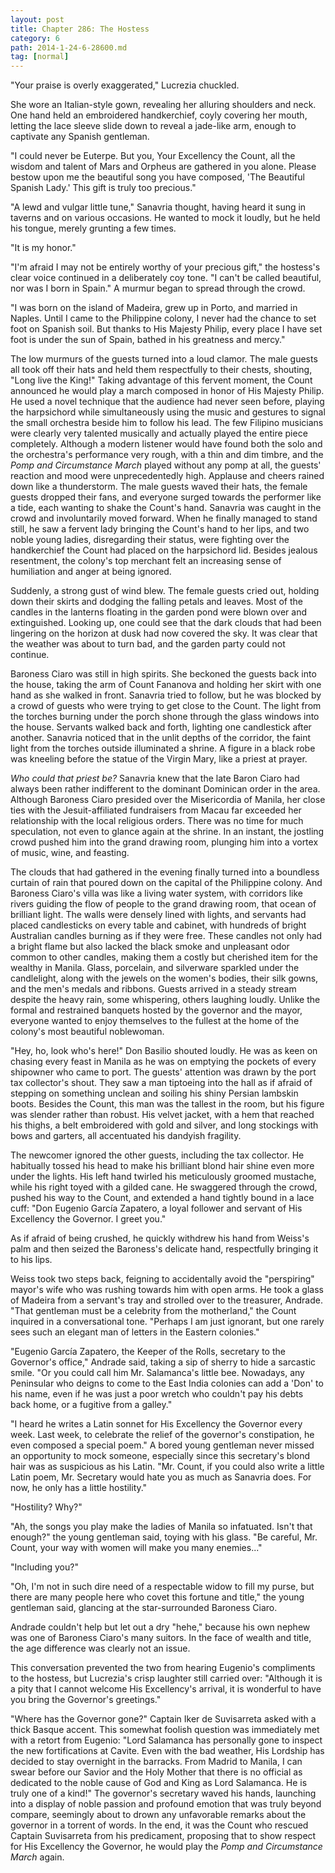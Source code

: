 ```yaml
---
layout: post
title: Chapter 286: The Hostess
category: 6
path: 2014-1-24-6-28600.md
tag: [normal]
---
```


"Your praise is overly exaggerated," Lucrezia chuckled.

She wore an Italian-style gown, revealing her alluring shoulders and neck. One hand held an embroidered handkerchief, coyly covering her mouth, letting the lace sleeve slide down to reveal a jade-like arm, enough to captivate any Spanish gentleman.

"I could never be Euterpe. But you, Your Excellency the Count, all the wisdom and talent of Mars and Orpheus are gathered in you alone. Please bestow upon me the beautiful song you have composed, 'The Beautiful Spanish Lady.' This gift is truly too precious."

"A lewd and vulgar little tune," Sanavria thought, having heard it sung in taverns and on various occasions. He wanted to mock it loudly, but he held his tongue, merely grunting a few times.

"It is my honor."

"I'm afraid I may not be entirely worthy of your precious gift," the hostess's clear voice continued in a deliberately coy tone. "I can't be called beautiful, nor was I born in Spain." A murmur began to spread through the crowd.

"I was born on the island of Madeira, grew up in Porto, and married in Naples. Until I came to the Philippine colony, I never had the chance to set foot on Spanish soil. But thanks to His Majesty Philip, every place I have set foot is under the sun of Spain, bathed in his greatness and mercy."

The low murmurs of the guests turned into a loud clamor. The male guests all took off their hats and held them respectfully to their chests, shouting, "Long live the King!" Taking advantage of this fervent moment, the Count announced he would play a march composed in honor of His Majesty Philip. He used a novel technique that the audience had never seen before, playing the harpsichord while simultaneously using the music and gestures to signal the small orchestra beside him to follow his lead. The few Filipino musicians were clearly very talented musically and actually played the entire piece completely. Although a modern listener would have found both the solo and the orchestra's performance very rough, with a thin and dim timbre, and the *Pomp and Circumstance March* played without any pomp at all, the guests' reaction and mood were unprecedentedly high. Applause and cheers rained down like a thunderstorm. The male guests waved their hats, the female guests dropped their fans, and everyone surged towards the performer like a tide, each wanting to shake the Count's hand. Sanavria was caught in the crowd and involuntarily moved forward. When he finally managed to stand still, he saw a fervent lady bringing the Count's hand to her lips, and two noble young ladies, disregarding their status, were fighting over the handkerchief the Count had placed on the harpsichord lid. Besides jealous resentment, the colony's top merchant felt an increasing sense of humiliation and anger at being ignored.

Suddenly, a strong gust of wind blew. The female guests cried out, holding down their skirts and dodging the falling petals and leaves. Most of the candles in the lanterns floating in the garden pond were blown over and extinguished. Looking up, one could see that the dark clouds that had been lingering on the horizon at dusk had now covered the sky. It was clear that the weather was about to turn bad, and the garden party could not continue.

Baroness Ciaro was still in high spirits. She beckoned the guests back into the house, taking the arm of Count Fananova and holding her skirt with one hand as she walked in front. Sanavria tried to follow, but he was blocked by a crowd of guests who were trying to get close to the Count. The light from the torches burning under the porch shone through the glass windows into the house. Servants walked back and forth, lighting one candlestick after another. Sanavria noticed that in the unlit depths of the corridor, the faint light from the torches outside illuminated a shrine. A figure in a black robe was kneeling before the statue of the Virgin Mary, like a priest at prayer.

*Who could that priest be?* Sanavria knew that the late Baron Ciaro had always been rather indifferent to the dominant Dominican order in the area. Although Baroness Ciaro presided over the Misericordia of Manila, her close ties with the Jesuit-affiliated fundraisers from Macau far exceeded her relationship with the local religious orders. There was no time for much speculation, not even to glance again at the shrine. In an instant, the jostling crowd pushed him into the grand drawing room, plunging him into a vortex of music, wine, and feasting.

The clouds that had gathered in the evening finally turned into a boundless curtain of rain that poured down on the capital of the Philippine colony. And Baroness Ciaro's villa was like a living water system, with corridors like rivers guiding the flow of people to the grand drawing room, that ocean of brilliant light. The walls were densely lined with lights, and servants had placed candlesticks on every table and cabinet, with hundreds of bright Australian candles burning as if they were free. These candles not only had a bright flame but also lacked the black smoke and unpleasant odor common to other candles, making them a costly but cherished item for the wealthy in Manila. Glass, porcelain, and silverware sparkled under the candlelight, along with the jewels on the women's bodies, their silk gowns, and the men's medals and ribbons. Guests arrived in a steady stream despite the heavy rain, some whispering, others laughing loudly. Unlike the formal and restrained banquets hosted by the governor and the mayor, everyone wanted to enjoy themselves to the fullest at the home of the colony's most beautiful noblewoman.

"Hey, ho, look who's here!" Don Basilio shouted loudly. He was as keen on chasing every feast in Manila as he was on emptying the pockets of every shipowner who came to port. The guests' attention was drawn by the port tax collector's shout. They saw a man tiptoeing into the hall as if afraid of stepping on something unclean and soiling his shiny Persian lambskin boots. Besides the Count, this man was the tallest in the room, but his figure was slender rather than robust. His velvet jacket, with a hem that reached his thighs, a belt embroidered with gold and silver, and long stockings with bows and garters, all accentuated his dandyish fragility.

The newcomer ignored the other guests, including the tax collector. He habitually tossed his head to make his brilliant blond hair shine even more under the lights. His left hand twirled his meticulously groomed mustache, while his right toyed with a gilded cane. He swaggered through the crowd, pushed his way to the Count, and extended a hand tightly bound in a lace cuff: "Don Eugenio García Zapatero, a loyal follower and servant of His Excellency the Governor. I greet you."

As if afraid of being crushed, he quickly withdrew his hand from Weiss's palm and then seized the Baroness's delicate hand, respectfully bringing it to his lips.

Weiss took two steps back, feigning to accidentally avoid the "perspiring" mayor's wife who was rushing towards him with open arms. He took a glass of Madeira from a servant's tray and strolled over to the treasurer, Andrade. "That gentleman must be a celebrity from the motherland," the Count inquired in a conversational tone. "Perhaps I am just ignorant, but one rarely sees such an elegant man of letters in the Eastern colonies."

"Eugenio García Zapatero, the Keeper of the Rolls, secretary to the Governor's office," Andrade said, taking a sip of sherry to hide a sarcastic smile. "Or you could call him Mr. Salamanca's little bee. Nowadays, any Peninsular who deigns to come to the East India colonies can add a 'Don' to his name, even if he was just a poor wretch who couldn't pay his debts back home, or a fugitive from a galley."

"I heard he writes a Latin sonnet for His Excellency the Governor every week. Last week, to celebrate the relief of the governor's constipation, he even composed a special poem." A bored young gentleman never missed an opportunity to mock someone, especially since this secretary's blond hair was as suspicious as his Latin. "Mr. Count, if you could also write a little Latin poem, Mr. Secretary would hate you as much as Sanavria does. For now, he only has a little hostility."

"Hostility? Why?"

"Ah, the songs you play make the ladies of Manila so infatuated. Isn't that enough?" the young gentleman said, toying with his glass. "Be careful, Mr. Count, your way with women will make you many enemies..."

"Including you?"

"Oh, I'm not in such dire need of a respectable widow to fill my purse, but there are many people here who covet this fortune and title," the young gentleman said, glancing at the star-surrounded Baroness Ciaro.

Andrade couldn't help but let out a dry "hehe," because his own nephew was one of Baroness Ciaro's many suitors. In the face of wealth and title, the age difference was clearly not an issue.

This conversation prevented the two from hearing Eugenio's compliments to the hostess, but Lucrezia's crisp laughter still carried over: "Although it is a pity that I cannot welcome His Excellency's arrival, it is wonderful to have you bring the Governor's greetings."

"Where has the Governor gone?" Captain Iker de Suvisarreta asked with a thick Basque accent. This somewhat foolish question was immediately met with a retort from Eugenio: "Lord Salamanca has personally gone to inspect the new fortifications at Cavite. Even with the bad weather, His Lordship has decided to stay overnight in the barracks. From Madrid to Manila, I can swear before our Savior and the Holy Mother that there is no official as dedicated to the noble cause of God and King as Lord Salamanca. He is truly one of a kind!" The governor's secretary waved his hands, launching into a display of noble passion and profound emotion that was truly beyond compare, seemingly about to drown any unfavorable remarks about the governor in a torrent of words. In the end, it was the Count who rescued Captain Suvisarreta from his predicament, proposing that to show respect for His Excellency the Governor, he would play the *Pomp and Circumstance March* again.
